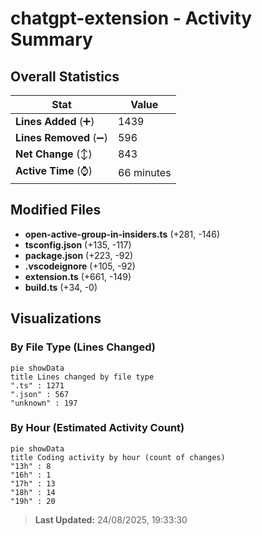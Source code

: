 # chatgpt-extension - Activity Summary 

## Overall Statistics

| Stat                   | Value                                                             |
| ---------------------- | ----------------------------------------------------------------- |
| **Lines Added** (➕)   | 1439                                          |
| **Lines Removed** (➖) | 596                                        |
| **Net Change** (↕)    | 843                |
| **Active Time** (⌚)   | 66 minutes |


## Modified Files
- **open-active-group-in-insiders.ts** (+281, -146)
- **tsconfig.json** (+135, -117)
- **package.json** (+223, -92)
- **.vscodeignore** (+105, -92)
- **extension.ts** (+661, -149)
- **build.ts** (+34, -0)

## Visualizations

### By File Type (Lines Changed)

```mermaid
pie showData
title Lines changed by file type
".ts" : 1271
".json" : 567
"unknown" : 197
```

### By Hour (Estimated Activity Count)

```mermaid
pie showData
title Coding activity by hour (count of changes)
"13h" : 8
"16h" : 1
"17h" : 13
"18h" : 14
"19h" : 20
```


> **Last Updated:** 24/08/2025, 19:33:30
